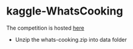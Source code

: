 # kaggle-WhatsCooking

The competition is hosted [here](https://www.kaggle.com/c/whats-cooking/)


- Unzip the whats-cooking.zip into data folder
